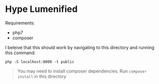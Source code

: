 # Hype Lumenified

Requirements:

* php7
* composer

I beleive that this should work by navigating to this directory and running this command:

```
php -S localhost:8000 -t public
```

> You may need to install composer dependencies. Run `composer install` in this directory
